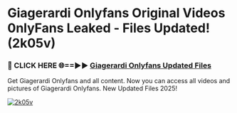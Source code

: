 # Giagerardi Onlyfans Original Videos 0nlyFans Leaked - Files Updated! (2k05v)

<h3>🔴 CLICK HERE 🌐==►► <a href="https://tinyurl.com/2jnfzry5" rel="nofollow">Giagerardi Onlyfans Updated Files</a></h3>

Get Giagerardi Onlyfans and all content. Now you can access all videos and pictures of Giagerardi Onlyfans. New Updated Files 2025!

[![2k05v](https://i.imgur.com/GyGTBgg.gif)](https://tinyurl.com/2jnfzry5)
